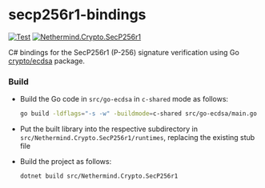 # secp256r1-bindings

[![Test](https://github.com/nethermindeth/secp256r1-bindings/actions/workflows/test.yml/badge.svg)](https://github.com/nethermindeth/secp256r1-bindings/actions/workflows/test.yml)
[![Nethermind.Crypto.SecP256r1](https://img.shields.io/nuget/v/Nethermind.Crypto.SecP256r1)](https://www.nuget.org/packages/Nethermind.Crypto.SecP256r1)

C# bindings for the SecP256r1 (P-256) signature verification using Go [crypto/ecdsa](https://pkg.go.dev/crypto/ecdsa) package.

### Build

- Build the Go code in `src/go-ecdsa` in `c-shared` mode as follows:

  ```bash
  go build -ldflags="-s -w" -buildmode=c-shared src/go-ecdsa/main.go
  ```
- Put the built library into the respective subdirectory in `src/Nethermind.Crypto.SecP256r1/runtimes`, replacing the existing stub file
- Build the project as follows:

  ```bash
  dotnet build src/Nethermind.Crypto.SecP256r1
  ```
